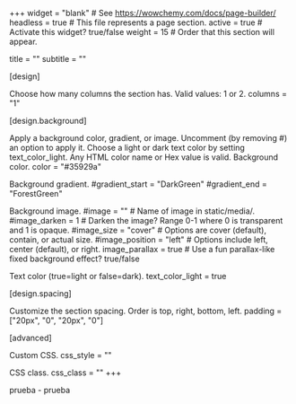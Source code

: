 +++ widget = "blank" # See https://wowchemy.com/docs/page-builder/ headless = true # This file represents a page section. active = true # Activate this widget? true/false weight = 15 # Order that this section will appear.

title = "" subtitle = ""

[design]

Choose how many columns the section has. Valid values: 1 or 2.
columns = "1"

[design.background]

Apply a background color, gradient, or image.
Uncomment (by removing #) an option to apply it.
Choose a light or dark text color by setting text_color_light.
Any HTML color name or Hex value is valid.
Background color.
color = "#35929a"

Background gradient.
#gradient_start = "DarkGreen" #gradient_end = "ForestGreen"

Background image.
#image = "" # Name of image in static/media/. #image_darken = 1 # Darken the image? Range 0-1 where 0 is transparent and 1 is opaque. #image_size = "cover" # Options are cover (default), contain, or actual size. #image_position = "left" # Options include left, center (default), or right. image_parallax = true # Use a fun parallax-like fixed background effect? true/false

Text color (true=light or false=dark).
text_color_light = true

[design.spacing]

Customize the section spacing. Order is top, right, bottom, left.
padding = ["20px", "0", "20px", "0"]

[advanced]

Custom CSS.
css_style = ""

CSS class.
css_class = "" +++

prueba - prueba
